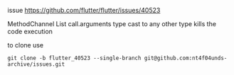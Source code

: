 issue https://github.com/flutter/flutter/issues/40523

MethodChannel List<dynamic> call.arguments type cast to any other type kills the code execution

to clone use

```
git clone -b flutter_40523 --single-branch git@github.com:nt4f04unds-archive/issues.git
```